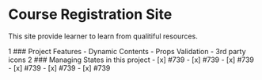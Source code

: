 # Course Registration Site

This site provide learner to learn from qualitiful resources.


1 ### Project Features
    - Dynamic Contents
    - Props Validation
    - 3rd party icons
2 ### Managing States in this project
    - [x] #739
    - [x] #739
    - [x] #739
    - [x] #739
    - [x] #739
    - [x] #739

